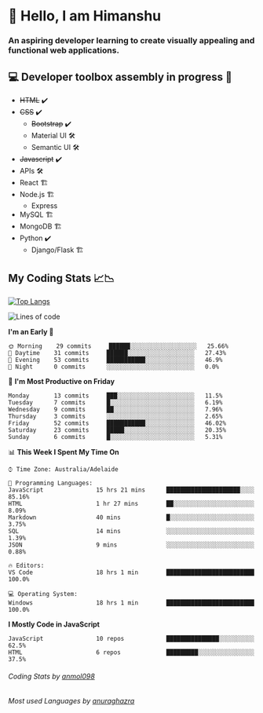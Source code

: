 # 👋 Hello, I am Himanshu

### An aspiring developer learning to create visually appealing and functional web applications.

## 💻 Developer toolbox assembly in progress 🧰

- <s>HTML</s> ✔️ 
- <s>CSS</s> ✔️
  - <s>Bootstrap</s> ✔️
  - Material UI 🛠️
  - Semantic UI 🛠️
 - <s>Javascript</s> ✔️
 - APIs 🛠️
 - React 🏗️
 - Node.js 🏗️
    - Express 
 - MySQL 🏗️
 - MongoDB 🏗️
 - Python ✔️
    - Django/Flask 🏗️
 
 
 ## My Coding Stats 📈📉
 
 [![Top Langs](https://github-readme-stats.vercel.app/api/top-langs/?username=himanshu-sxna&layout=compact)](https://github.com/anuraghazra/github-readme-stats)

<!--START_SECTION:waka-->
![Lines of code](https://img.shields.io/badge/From%20Hello%20World%20I%27ve%20Written-19935%20lines%20of%20code-blue)

**I'm an Early 🐤** 

```text
🌞 Morning    29 commits     ██████░░░░░░░░░░░░░░░░░░░   25.66% 
🌆 Daytime    31 commits     ██████░░░░░░░░░░░░░░░░░░░   27.43% 
🌃 Evening    53 commits     ███████████░░░░░░░░░░░░░░   46.9% 
🌙 Night      0 commits      ░░░░░░░░░░░░░░░░░░░░░░░░░   0.0%

```
📅 **I'm Most Productive on Friday** 

```text
Monday       13 commits     ███░░░░░░░░░░░░░░░░░░░░░░   11.5% 
Tuesday      7 commits      █░░░░░░░░░░░░░░░░░░░░░░░░   6.19% 
Wednesday    9 commits      ██░░░░░░░░░░░░░░░░░░░░░░░   7.96% 
Thursday     3 commits      ░░░░░░░░░░░░░░░░░░░░░░░░░   2.65% 
Friday       52 commits     ███████████░░░░░░░░░░░░░░   46.02% 
Saturday     23 commits     █████░░░░░░░░░░░░░░░░░░░░   20.35% 
Sunday       6 commits      █░░░░░░░░░░░░░░░░░░░░░░░░   5.31%

```


📊 **This Week I Spent My Time On** 

```text
⌚︎ Time Zone: Australia/Adelaide

💬 Programming Languages: 
JavaScript               15 hrs 21 mins      █████████████████████░░░░   85.16% 
HTML                     1 hr 27 mins        ██░░░░░░░░░░░░░░░░░░░░░░░   8.09% 
Markdown                 40 mins             █░░░░░░░░░░░░░░░░░░░░░░░░   3.75% 
SQL                      14 mins             ░░░░░░░░░░░░░░░░░░░░░░░░░   1.39% 
JSON                     9 mins              ░░░░░░░░░░░░░░░░░░░░░░░░░   0.88%

🔥 Editors: 
VS Code                  18 hrs 1 min        █████████████████████████   100.0%

💻 Operating System: 
Windows                  18 hrs 1 min        █████████████████████████   100.0%

```

**I Mostly Code in JavaScript** 

```text
JavaScript               10 repos            ███████████████░░░░░░░░░░   62.5% 
HTML                     6 repos             █████████░░░░░░░░░░░░░░░░   37.5%

```



<!--END_SECTION:waka-->

###### Coding Stats by [anmol098](https://github.com/anmol098/waka-readme-stats)  
###### Most used Languages by [anuraghazra](https://github.com/anuraghazra/github-readme-stats)


